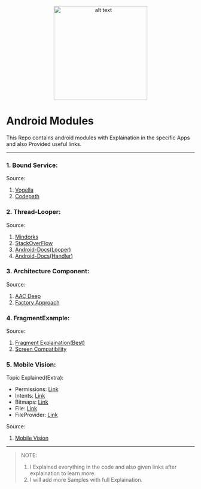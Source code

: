 <p align="center"><img src="https://user-images.githubusercontent.com/30223933/51161852-0ba72d80-18ba-11e9-97c8-b09c7410af86.png" alt="alt text" width="250" height="250"></p>

  # Android Modules
This Repo contains android modules with Explaination in the specific Apps and also Provided useful links.

***
  
### 1. Bound Service:  
Source:  
1. [Vogella](http://www.vogella.com/tutorials/AndroidServices/article.html)
2. [Codepath](https://guides.codepath.com/android/managing-threads-and-custom-services)  
  
### 2. Thread-Looper:  
Source:  
1. [Mindorks](https://blog.mindorks.com/android-core-looper-handler-and-handlerthread-bd54d69fe91a)
2. [StackOverFlow](https://stackoverflow.com/questions/7597742/what-is-the-purpose-of-looper-and-how-to-use-it) 
3. [Android-Docs(Looper)](https://developer.android.com/reference/android/os/Looper)
4. [Android-Docs(Handler)](https://developer.android.com/reference/android/os/Handler)  

### 3. Architecture Component:
Source:
1. [AAC Deep](https://medium.com/the-lair/internals-of-android-architecture-components-part-i-the-viewmodel-d893e362a0d9)
2. [Factory Approach](https://howtodoinjava.com/design-patterns/creational/abstract-factory-pattern-in-java/)  

### 4. FragmentExample:
Source:
1. [Fragment Explaination(Best)](https://developer.android.com/guide/components/fragments)  
2. [Screen Compatibility](https://developer.android.com/training/multiscreen/screendensities)  

### 5. Mobile Vision:
Topic Explained(Extra):  
- Permissions: [Link](https://developer.android.com/training/permissions/requesting)
- Intents: [Link](http://www.vogella.com/tutorials/AndroidIntent/article.html)
- Bitmaps: [Link](http://www.informit.com/articles/article.aspx?p=2143148&seqNum=2)
- File: [Link](https://developer.android.com/reference/java/io/File)
- FileProvider: [Link](https://infinum.co/the-capsized-eight/share-files-using-fileprovider#disqus_thread)

Source:
1. [Mobile Vision](https://developers.google.com/vision/face-detection-concepts)


***  


> NOTE: 
> 1. I Explained everything in the code and also given links after explaination to learn more.
> 2. I will add more Samples with full Explaination.  
